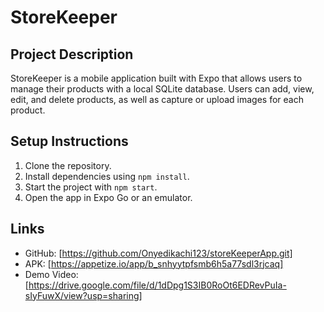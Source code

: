 # StoreKeeper

## Project Description
StoreKeeper is a mobile application built with Expo that allows users to manage their products with a local SQLite database. Users can add, view, edit, and delete products, as well as capture or upload images for each product.

## Setup Instructions
1. Clone the repository.
2. Install dependencies using `npm install`.
3. Start the project with `npm start`.
4. Open the app in Expo Go or an emulator.

## Links
- GitHub: [https://github.com/Onyedikachi123/storeKeeperApp.git]
- APK: [https://appetize.io/app/b_snhyytpfsmb6h5a77sdl3rjcaq]
- Demo Video: [https://drive.google.com/file/d/1dDpg1S3IB0RoOt6EDRevPuIa-sIyFuwX/view?usp=sharing]
